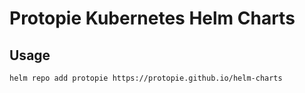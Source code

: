 # Protopie Kubernetes Helm Charts

## Usage

```console
helm repo add protopie https://protopie.github.io/helm-charts
```